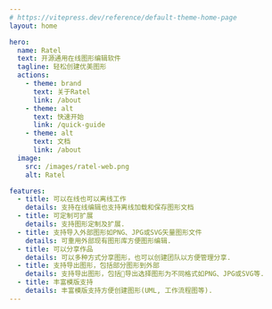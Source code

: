 ```yaml
---
# https://vitepress.dev/reference/default-theme-home-page
layout: home

hero:
  name: Ratel
  text: 开源通用在线图形编辑软件
  tagline: 轻松创建优美图形
  actions:
    - theme: brand
      text: 关于Ratel
      link: /about
    - theme: alt
      text: 快速开始
      link: /quick-guide
    - theme: alt
      text: 文档
      link: /about
  image:
    src: /images/ratel-web.png
    alt: Ratel

features:
  - title: 可以在线也可以离线工作
    details: 支持在线编辑也支持离线加载和保存图形文档
  - title: 可定制可扩展
    details: 支持图形定制及扩展.
  - title: 支持导入外部图形如PNG、JPG或SVG矢量图形文件
    details: 可重用外部现有图形库方便图形编辑.
  - title: 可以分享作品
    details: 可以多种方式分享图形，也可以创建团队以方便管理分享.
  - title: 支持导出图形，包括部分图形到外部
    details: 支持导出图形，包括📄导出选择图形为不同格式如PNG、JPG或SVG等.
  - title: 丰富模版支持
    details: 丰富模版支持方便创建图形(UML, 工作流程图等).
---
```

